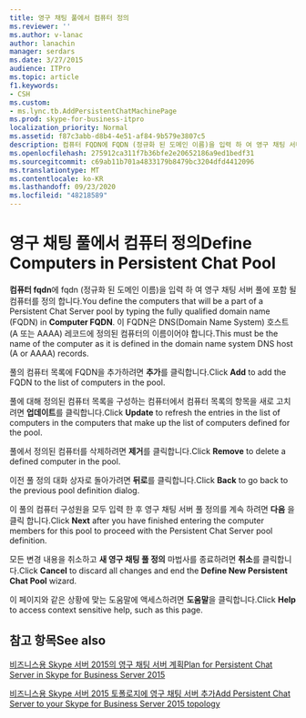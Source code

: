 ```yaml
---
title: 영구 채팅 풀에서 컴퓨터 정의
ms.reviewer: ''
ms.author: v-lanac
author: lanachin
manager: serdars
ms.date: 3/27/2015
audience: ITPro
ms.topic: article
f1.keywords:
- CSH
ms.custom:
- ms.lync.tb.AddPersistentChatMachinePage
ms.prod: skype-for-business-itpro
localization_priority: Normal
ms.assetid: f87c3abb-d8b4-4e51-af84-9b579e3807c5
description: 컴퓨터 FQDN에 FQDN (정규화 된 도메인 이름)을 입력 하 여 영구 채팅 서버 풀에 포함 될 컴퓨터를 정의 합니다. 이 FQDN은 DNS(Domain Name System) 호스트(A 또는 AAAA) 레코드에 정의된 컴퓨터의 이름이어야 합니다.
ms.openlocfilehash: 275912ca311f7b36bfe2e20652186a9ed1bedf31
ms.sourcegitcommit: c69ab11b701a4833179b8479bc3204dfd4412096
ms.translationtype: MT
ms.contentlocale: ko-KR
ms.lasthandoff: 09/23/2020
ms.locfileid: "48218589"
---
```

# <a name="define-computers-in-persistent-chat-pool"></a><span data-ttu-id="d1686-104">영구 채팅 풀에서 컴퓨터 정의</span><span class="sxs-lookup"><span data-stu-id="d1686-104">Define Computers in Persistent Chat Pool</span></span>
 
<span data-ttu-id="d1686-105">**컴퓨터 fqdn**에 fqdn (정규화 된 도메인 이름)을 입력 하 여 영구 채팅 서버 풀에 포함 될 컴퓨터를 정의 합니다.</span><span class="sxs-lookup"><span data-stu-id="d1686-105">You define the computers that will be a part of a Persistent Chat Server pool by typing the fully qualified domain name (FQDN) in **Computer FQDN**.</span></span> <span data-ttu-id="d1686-106">이 FQDN은 DNS(Domain Name System) 호스트(A 또는 AAAA) 레코드에 정의된 컴퓨터의 이름이어야 합니다.</span><span class="sxs-lookup"><span data-stu-id="d1686-106">This must be the name of the computer as it is defined in the domain name system DNS host (A or AAAA) records.</span></span>
  
<span data-ttu-id="d1686-107">풀의 컴퓨터 목록에 FQDN을 추가하려면 **추가**를 클릭합니다.</span><span class="sxs-lookup"><span data-stu-id="d1686-107">Click **Add** to add the FQDN to the list of computers in the pool.</span></span>
  
<span data-ttu-id="d1686-108">풀에 대해 정의된 컴퓨터 목록을 구성하는 컴퓨터에서 컴퓨터 목록의 항목을 새로 고치려면 **업데이트**를 클릭합니다.</span><span class="sxs-lookup"><span data-stu-id="d1686-108">Click **Update** to refresh the entries in the list of computers in the computers that make up the list of computers defined for the pool.</span></span>
  
<span data-ttu-id="d1686-109">풀에서 정의된 컴퓨터를 삭제하려면 **제거**를 클릭합니다.</span><span class="sxs-lookup"><span data-stu-id="d1686-109">Click **Remove** to delete a defined computer in the pool.</span></span>
  
<span data-ttu-id="d1686-110">이전 풀 정의 대화 상자로 돌아가려면 **뒤로**를 클릭합니다.</span><span class="sxs-lookup"><span data-stu-id="d1686-110">Click **Back** to go back to the previous pool definition dialog.</span></span>
  
<span data-ttu-id="d1686-111">이 풀의 컴퓨터 구성원을 모두 입력 한 후 영구 채팅 서버 풀 정의를 계속 하려면 **다음** 을 클릭 합니다.</span><span class="sxs-lookup"><span data-stu-id="d1686-111">Click **Next** after you have finished entering the computer members for this pool to proceed with the Persistent Chat Server pool definition.</span></span>
  
<span data-ttu-id="d1686-112">모든 변경 내용을 취소하고 **새 영구 채팅 풀 정의** 마법사를 종료하려면 **취소**를 클릭합니다.</span><span class="sxs-lookup"><span data-stu-id="d1686-112">Click **Cancel** to discard all changes and end the **Define New Persistent Chat Pool** wizard.</span></span>
  
<span data-ttu-id="d1686-113">이 페이지와 같은 상황에 맞는 도움말에 액세스하려면 **도움말**을 클릭합니다.</span><span class="sxs-lookup"><span data-stu-id="d1686-113">Click **Help** to access context sensitive help, such as this page.</span></span>
  
## <a name="see-also"></a><span data-ttu-id="d1686-114">참고 항목</span><span class="sxs-lookup"><span data-stu-id="d1686-114">See also</span></span>

[<span data-ttu-id="d1686-115">비즈니스용 Skype 서버 2015의 영구 채팅 서버 계획</span><span class="sxs-lookup"><span data-stu-id="d1686-115">Plan for Persistent Chat Server in Skype for Business Server 2015</span></span>](../../plan-your-deployment/persistent-chat-server/persistent-chat-server.md)
  
[<span data-ttu-id="d1686-116">비즈니스용 Skype 서버 2015 토폴로지에 영구 채팅 서버 추가</span><span class="sxs-lookup"><span data-stu-id="d1686-116">Add Persistent Chat Server to your Skype for Business Server 2015 topology</span></span>](../../deploy/deploy-persistent-chat-server/add-persistent-chat-server.md)
